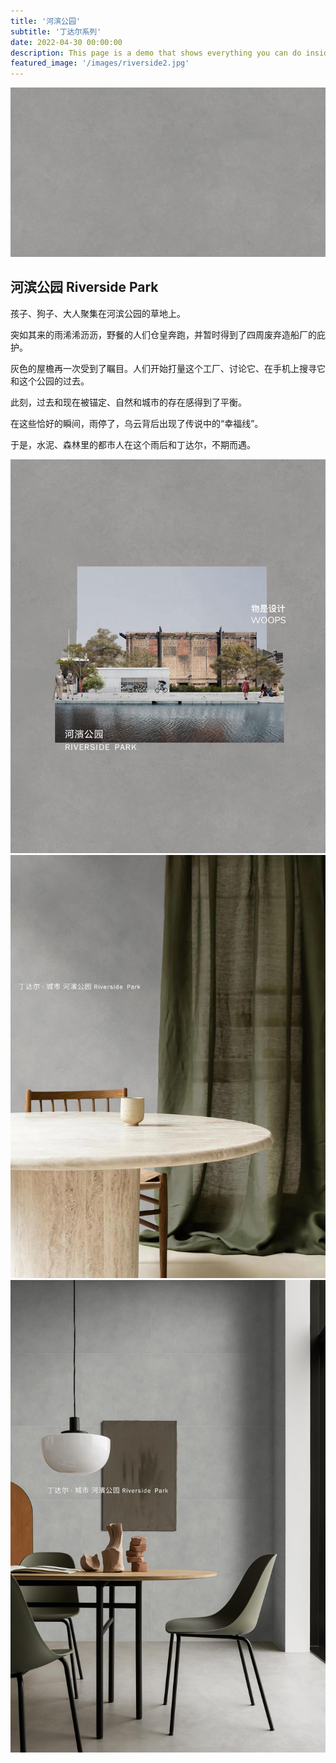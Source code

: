 ```yaml
---
title: '河滨公园'
subtitle: '丁达尔系列'
date: 2022-04-30 00:00:00
description: This page is a demo that shows everything you can do inside portfolio and blog posts.
featured_image: '/images/riverside2.jpg'
---
```


![](/images/riverside2.jpg)

## 河滨公园 Riverside Park

孩子、狗子、大人聚集在河滨公园的草地上。

突如其来的雨浠浠沥沥，野餐的人们仓皇奔跑，并暂时得到了四周废弃造船厂的庇护。

灰色的屋檐再一次受到了瞩目。人们开始打量这个工厂、讨论它、在手机上搜寻它和这个公园的过去。

此刻，过去和现在被锚定、自然和城市的存在感得到了平衡。

在这些恰好的瞬间，雨停了，乌云背后出现了传说中的“幸福线”。

于是，水泥、森林里的都市人在这个雨后和丁达尔，不期而遇。

<div class="gallery" data-columns="3">
	<img src="/images/riverside1.jpg">
	<img src="/images/riverside4.jpg">
	<img src="/images/riverside3.jpg">
</div>

